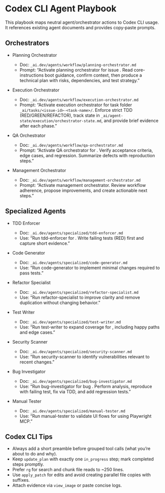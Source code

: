 # Codex CLI Agent Playbook

This playbook maps neutral agent/orchestrator actions to Codex CLI usage. It references existing agent documents and provides copy‑paste prompts.

## Orchestrators

- Planning Orchestrator
  - Doc: `_ai.dev/agents/workflow/planning-orchestrator.md`
  - Prompt: “Activate planning orchestrator for issue <ID>. Read core-instructions boot guidance, confirm context, then produce a technical plan with risks, dependencies, and test strategy.”

- Execution Orchestrator
  - Doc: `_ai.dev/agents/workflow/execution-orchestrator.md`
  - Prompt: “Activate execution orchestrator for task folder `_ai/tasks/<issue-id>-<task-name>/`. Enforce strict TDD (RED/GREEN/REFACTOR), track state in `_ai/agent-state/execution/orchestrator-state.md`, and provide brief evidence after each phase.”

- QA Orchestrator
  - Doc: `_ai.dev/agents/workflow/qa-orchestrator.md`
  - Prompt: “Activate QA orchestrator for <feature>. Verify acceptance criteria, edge cases, and regression. Summarize defects with reproduction steps.”

- Management Orchestrator
  - Doc: `_ai.dev/agents/workflow/management-orchestrator.md`
  - Prompt: “Activate management orchestrator. Review workflow adherence, propose improvements, and create actionable next steps.”

## Specialized Agents

- TDD Enforcer
  - Doc: `_ai.dev/agents/specialized/tdd-enforcer.md`
  - Use: “Run tdd-enforcer for <component>. Write failing tests (RED) first and capture short evidence.”

- Code Generator
  - Doc: `_ai.dev/agents/specialized/code-generator.md`
  - Use: “Run code-generator to implement minimal changes required to pass tests.”

- Refactor Specialist
  - Doc: `_ai.dev/agents/specialized/refactor-specialist.md`
  - Use: “Run refactor-specialist to improve clarity and remove duplication without changing behavior.”

- Test Writer
  - Doc: `_ai.dev/agents/specialized/test-writer.md`
  - Use: “Run test-writer to expand coverage for <feature>, including happy paths and edge cases.”

- Security Scanner
  - Doc: `_ai.dev/agents/specialized/security-scanner.md`
  - Use: “Run security-scanner to identify vulnerabilities relevant to recent changes.”

- Bug Investigator
  - Doc: `_ai.dev/agents/specialized/bug-investigator.md`
  - Use: “Run bug-investigator for bug <ID>. Perform analysis, reproduce with failing test, fix via TDD, and add regression tests.”

- Manual Tester
  - Doc: `_ai.dev/agents/specialized/manual-tester.md`
  - Use: “Run manual-tester to validate UI flows for <feature> using Playwright MCP.”

## Codex CLI Tips

- Always add a short preamble before grouped tool calls (what you’re about to do and why).
- Keep `update_plan` with exactly one `in_progress` step; mark completed steps promptly.
- Prefer `rg` for search and chunk file reads to ~250 lines.
- Use `apply_patch` for edits and avoid creating parallel file copies with suffixes.
- Attach evidence via `view_image` or paste concise logs.

